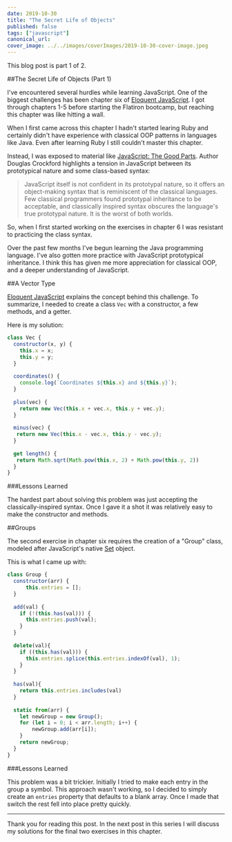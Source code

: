 ```yaml
---
date: 2019-10-30
title: "The Secret Life of Objects"
published: false
tags: ["javascript"]
canonical_url:
cover_image: ../../images/coverImages/2019-10-30-cover-image.jpeg
---
```


This blog post is part 1 of 2. 

##The Secret Life of Objects (Part 1)

I've encountered several hurdles while learning JavaScript. One of the biggest
challenges has been chapter six of <a href=https://eloquentjavascript.net/06_object.html>Eloquent JavaScript</a>. I got through chapters 1-5 before starting the Flatiron bootcamp, but reaching this chapter was like hitting a wall.

When I first came across this chapter I hadn't started learing Ruby and certainly didn't have experience with classical OOP patterns in languages like Java. Even after learning Ruby I still couldn't master this chapter. 

Instead, I was exposed to material like <a href=http://shop.oreilly.com/product/9780596517748.do>JavaScript: The Good Parts</a>. Author Douglas Crockford highlights a tension in JavaScript between its prototypical nature and some class-based syntax: 

>JavaScript itself is not confident in its prototypal
nature, so it offers an object-making syntax that is reminiscent of the classical languages. Few classical
programmers found prototypal inheritance to be acceptable, and classically inspired syntax obscures the
language's true prototypal nature. It is the worst of both worlds.

So, when I first started working on the exercises in chapter 6 I was resistant to practicing the class syntax.

Over the past few months I've begun learning the Java programming language. I've also gotten more practice with JavaScript prototypical inheritance. I think this has given me more appreciation for classical OOP, and a deeper understanding of JavaScript.

##A Vector Type

<a href=https://eloquentjavascript.net/06_object.html>Eloquent JavaScript</a> explains the concept behind this challenge. To summarize, I needed to create a class <code>Vec</code> with a constructor, a few methods, and a getter.

Here is my solution:

```javascript
class Vec {
  constructor(x, y) {
    this.x = x;
    this.y = y;
  }
  
  coordinates() {
    console.log(`Coordinates ${this.x} and ${this.y}`);
  }
  
  plus(vec) {
  	return new Vec(this.x + vec.x, this.y + vec.y);
  }
  
  minus(vec) {
   return new Vec(this.x - vec.x, this.y - vec.y);
  }
  
  get length() {
   return Math.sqrt(Math.pow(this.x, 2) + Math.pow(this.y, 2))
  }
}
```

###Lessons Learned

The hardest part about solving this problem was just accepting the classically-inspired syntax. Once I gave it a shot it was relatively easy to make the constructor and methods. 

##Groups

The second exercise in chapter six requires the creation of a "Group" class, modeled after JavaScript's native <a href=https://developer.mozilla.org/en-US/docs/Web/JavaScript/Reference/Global_Objects/Set>Set</a> object.

This is what I came up with:

```javascript
class Group {
  constructor(arr) {
	  this.entries = [];
  }
  
  add(val) {
	if (!(this.has(val))) {
      this.entries.push(val);
    }
  }
  
  delete(val){
    if ((this.has(val))) {
      this.entries.splice(this.entries.indexOf(val), 1);
    }
  }
  
  has(val){
    return this.entries.includes(val)
  }
  
  static from(arr) {
    let newGroup = new Group();
    for (let i = 0; i < arr.length; i++) {
    	newGroup.add(arr[i]);
    }
    return newGroup;
  }
}
```

###Lessons Learned

This problem was a bit trickier. Initially I tried to make each entry in the group a symbol. This approach wasn't working, so I decided to simply create an <code>entries</code> property that defaults to a blank array. Once I made that switch the rest fell into place pretty quickly. 

<hr>

Thank you for reading this post. In the next post in this series I will discuss my solutions for the final two exercises in this chapter.